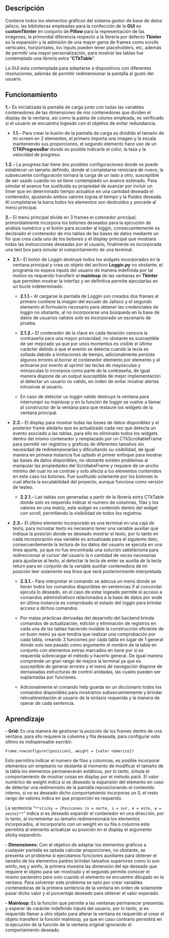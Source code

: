 ## **Descripción**

Contiene todos los elementos gráficos del sistema gestor de base de datos jalisco, las bibliotecas empleadas para la confección de la **GUI** es **customTkinter** en conjunto de **Pillow** para la representación de las imágenes, la primordial diferencia respecto a la librería por defecto **Tkinter** es la expansión y la admisión de una mayor gama de frames como scrolls verticales, horizontales, los inputs pueden tener placeholders,  etc, además de permitir una mayor personalización, para mostrar las tablas fue contemplado una librería extra “**CTkTable**”.

La GUI esta contemplada para adaptarse a dispositivos con diferentes resoluciones, además de permitir redimensionar la pantalla al gusto del usuario.


## **Funcionamiento**

**1.-** Es inicializada la pantalla de carga junto con todas las variables contenedores de las dimensiones de mis contenedores que dividen el display de la ventana, así como la paleta de colores empleada, es verificado si el usuario se encuentra logeado con el objetivo de evitar redundancia.

- **1.1.-** Para crear la ilusión de la pantalla de carga es dividido el tamaño de mi screen en 2 elementos, el primero importa una imagen y la escala manteniendo sus proporciones, el segundo elemento hace uso de un **CTKProgressBar** donde es posible indicarle el color, la tasa y la velocidad de progreso.

**1.2.-** La progress bar tiene dos posibles configuraciones donde se puede establecer un tamaño definido, donde al completarse reiniciara de nuevo, la subsecuente configuración tornara la carga de un lado a otro, susceptible de ser usado cuando no se tiene contemplado un avance estimado. Para simular el avance fue sustituida su propiedad de avanzar por incluir un timer que en determinado tiempo actualice en una cantidad deseada el contenedor, ajustando ambos valores logras el tiempo y la fluides deseada. Al completarse la barra todos los elementos son destruidos y procede al menú principal.  


**2.-** El menú principal divide en 3 frames el cotenedor principal, primordialmente incorpora los botones deseados para la ejecución de análisis numérico y el botón para acceder al loggin, consecuentemente es declarado el contenedor de mis tablas de las bases de datos mediante un for que crea cada uno de los botones y el display principal que mostrara todas las instrucciones deseadas por el usuario, finalmente es incorporada una text box para simular el comportamiento de una terminal.

- **2.1.-** El botón de Loggin destruye todos los widgets incorporados en la ventana principal y crea un objeto del archivo **Loggin.py** no obstante, el programa no espera inputs del usuario de manera indefinida por tal motivo es requerido transferir el **mainloop** de las ventanas en **Tkinter** que permiten mostrar la interfaz y en definitiva permite ejecutarlas en un bucle indeterminado.

  - **2.1.1.-** Al cargarse la pantalla de Loggin son creados dos frames el primero contiene la imagen del escudo de Jalisco y el segundo elemento el formulario necesario para obtener las credenciales de loggin no obstante, al no incorporarse una búsqueda en la base de datos de usuarios validos solo es incorporado un escenario de prueba.

  - **2.1.2.-** El contenedor de la clave en cada iteración censura la contraseña para una mayor privacidad, no obstante es susceptible de ser mejorado ya que por unos momentos es visible el último carácter debido a que el evento se detecta cuando la tecla es soltada debido a limitaciones de tiempo, adicionalmente persiste algunos errores al borrar el contenedor elemento por elemento y al activarse por evento al oprimir las teclas de mayúsculas y minúsculas lo incorpora como parte de la contraseña, de igual manera dispone de un output susceptible de mejor implementación al detectar un usuario no valido, en orden de evitar mostrar alertas intrusivas al usuario. 

  - En caso de detectar un loggin valido destruye la ventana para interrumpir su mainloop y en la función de loggin se vuelve a llamar al constructor de la ventana para que restaure los widgets de la ventana principal.

- **2.2.-** El display para mostrar todas las bases de datos disponibles y el posterior frame aledaño que es actualizado cada vez que detecta un evento asociado a las tablas, para ello es eliminado todos los widgets dentro del mismo contenedor y remplazado por un CTkScrollableFrame para permitir ver registros y graficas de diferentes tamaños sin necesidad de redimensionarlas y dificultando su visibilidad, de igual manera en primera instancia fue optado el primer enfoque para mostrar las bases de datos disponibles, no obstante existen problemas al manipular las propiedades del ScrollabeFrame y requiere de un ancho mínimo del cual no se contrae y solo afecta a los elementos contenidos en este caso los botones. Fue sustituido solamente por los botones lo cual afecta la escalabilidad del proyecto, aunque funciona como versión de testeo.

  - **2.2.1.-** Las tablas son generadas a partir de la librería extra CTkTable donde solo es requerido indicar el numero de columnas, filas y los valores en una matriz, este widget es contenido dentro del widget con scroll, permitiendo la visibilidad de todos los registros.

- **2.3.-** El último elemento incorporado es una terminal en una caja de texto, para incrustar texto es necesario tener una variable auxiliar que indique la posición donde es deseado mostrar el texto, por lo tanto en cada incorporación esa variable es actualizada para el siguiente dato, consecuentemente la lectura de los datos del usuario se ejecuta en una línea aparte, ya que no fue encontrada una solución satisfactoria para redireccionar el cursor del usuario la n cantidad de veces necesarias para ajustarse al texto, al detectar la tecla de enter se auxilia de la tecla return para en conjunto de la variable auxiliar contenedora de mi posición leer solamente esa línea que será posteriormente interpretada.

  - **2.3.1.-** Para interpretar el comando se adecua un menú donde se iteran todos los comandos disponibles en sentencias if al concordar ejecuta lo deseado, en el caso de estar logeado permite el acceso a comandos administrativos relacionados a la base de datos por ende en última instancia es comprobado el estado del loggin para brindar acceso a dichos comandos.

  - Por malas prácticas derivadas del desarrollo del backend brinda comandos de actualización, edición y eliminación de registros en cada una de las tablas haciendo inviable la construcción eficiente de un buen menú ya que tendría que realizar una comprobación por cada tabla, creando 3 funciones por cada tabla en lugar de 1 general donde solo sea pasado como argumento el nombre de la tabla en conjunto con elementos extras marcados en none por si es requerida sobrecargar el método y hacerlo general. De igual manera comprende un gran rango de mejora la terminal ya que es susceptible de generar errores y el menú de navegación dispone de demasiadas estructuras de control anidadas, las cuales pueden ser suplantadas por funciones.

  - Adicionalmente el comando help guarda en un diccionario todos los comandos disponibles para mostrarlos subsecuentemente y brindar retroalimentación al usuario de la sintaxis requerida y la manera de operar de cada sentencia.


## **Aprendizaje**

**- Grid:** Es una manera de gestionar la posición de los frames dentro de una ventana, para ello requiere la columna y fila deseada, para configurar esto último es indispensable escribir:

`Frame.rowconfigure({posicion}, weight = {valor númerico})`

Esto permitira indicar el numero de filas y columnas, es posible incorporar elementos sin emplearlo no obstante al momento de modificar el tamaño de la tabla los elementos permanecerán estáticos, por lo tanto, simula el comportamiento de mostrar cosas en display por el método pack. El valor numérico de weight indica si es deseado la expansión del elemento en caso de detectar una redimensión de la pantalla reposicionando el contenido interno, si no es deseado dicho comportamiento incorporas un 0, el resto rango de valores indica en que proporción es requerido.

La sentencia “`**sticky = {Posicones (n = norte, s = sur, e = este, w = oeste}**`” indica si es deseado expandir el contenedor en una dirección, por lo tanto, al incrementar su tamaño redimensionará los elementos incorporados, al incorporarlo con un weight en su fila o columna este permitirá al elemento actualizar su posición en el display el argumento sticky expandirlo.

**- Dimensiones:** Con el objetivo de adaptar los elementos gráficos a cualquier pantalla es optada calcular proporciones, no obstante, se presenta un problema si ejecutamos funciones auxiliares para obtener el tamaño de los elementos padres brindan tamaños superiores como lo son winfo_req y winfo, la primera muestra las dimensión del eje deseado que requiere el objeto para ser mostrado y el segundo permite conocer el mismo parámetro pero solo cuando el elemento se encuentre dibujado en la ventana. Para solventar este problema se opto por crear variables contenedoras de la primera sentencia de la ventana en orden de solamente pasar dicho valor y el porcentaje deseado para obtener el valor esperado.

**- Mainloop:** Es la función que permite a las ventanas permanecer presentas y esperar de carácter indefinido inputs del usuario, por lo tanto, si es requerido llamar a otro objeto para alterar la ventana es requerido al crear el objeto transferir la función mainloop, ya que en caso contrario persistirá en la ejecución de la función de la ventana original ignorando el comportamiento deseado.
